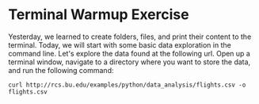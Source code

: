 
# Terminal Warmup Exercise

Yesterday, we learned to create folders, files, and print their content to the terminal.  Today, we will start with some basic data exploration in the command line. Let's explore the data found at the following url.  Open up a terminal window, navigate to a directory where you want to store the data, and run the following command:


```
curl http://rcs.bu.edu/examples/python/data_analysis/flights.csv -o flights.csv
```


```python

```
